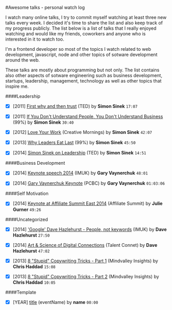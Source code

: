 #Awesome talks - personal watch log

I watch many online talks, I try to commit myself watching at least three new talks every week. I decided it's time to share the list and also keep track of my progress publicly. The list below is a list of talks that I really enjoyed watching and would like my friends, coworkers and anyone who is interested in it to watch too.

I'm a frontend developer so most of the topics I watch related to web development, javascript, node and other topics of sotware development around the web.

These talks are mostly about programming but not only. The list contains also other aspects of sotware engineering such as business development, startups, leadership, management, technology as well as other topics that inspire me.

####Leadership
- [x] [2011] [First why and then trust](https://www.youtube.com/watch?v=4VdO7LuoBzM) (TED) by **Simon Sinek** `17:07`
- [x] [2011] [If You Don't Understand People, You Don't Understand Business](https://www.youtube.com/watch?v=8grVwcPZnuw) (99%) by **Simon Sinek** `30:40`
- [x] [2012] [Love Your Work](https://www.youtube.com/watch?v=jDIZS4IQlQk) (Creative Mornings) by **Simon Sinek** `42:07`
- [x] [2013] [Why Leaders Eat Last](https://www.youtube.com/watch?v=ReRcHdeUG9Y) (99%) by **Simon Sinek** `45:50`
- [x] [2014] [Simon Sinek on Leadership](https://www.youtube.com/watch?v=efGLdwPOWSw) (TED) by **Simon Sinek** `14:51`


####Business Development
- [x] [2014] [Keynote speech 2014](https://www.youtube.com/watch?v=uJ51V93u84o) (IMUK) by **Gary Vaynerchuk** `48:01`
- [x] [2014] [Gary Vaynerchuk Keynote](https://www.youtube.com/watch?v=AC3XtSYM5aY) (PCBC) by **Gary Vaynerchuk** `01:03:06`


####Self Motivation
- [x] [2014] [Keynote at Affiliate Summit East 2014](https://www.youtube.com/watch?v=jMF7KT1STEs) (Affiliate Summit) by **Julie Gurner** `49:26`


####Uncategorized
- [x] [2014] ['Google' Dave Hazlehurst - People, not keywords](https://www.youtube.com/watch?v=1sYMr7evKJo) (IMUK) by **Dave Hazlehurst** `27:50`
- [x] [2014] [Art & Science of Digital Connections](https://www.youtube.com/watch?v=qJYCxDAiXsk) (Talent Connet) by **Dave Hazlehurst** `47:02`
- [x] [2013] [8 "Stupid" Copywriting Tricks - Part 1](https://www.youtube.com/watch?v=rteSvoogGv0) (Mindvalley Insights) by **Chris Haddad** `15:08`
- [x] [2013] [8 "Stupid" Copywriting Tricks - Part 2](https://www.youtube.com/watch?v=joF5Ikc8ggw) (Mindvalley Insights) by **Chris Haddad** `10:05`


####Template
 - [x] [YEAR] [title](link) (eventName) by **name** `00:00`
